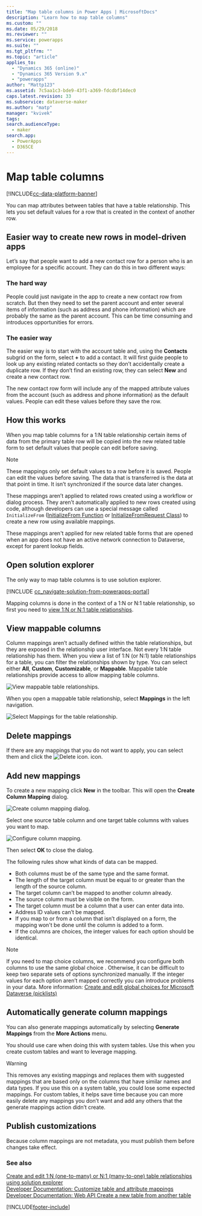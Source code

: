 ```yaml
---
title: "Map table columns in Power Apps | MicrosoftDocs"
description: "Learn how to map table columns"
ms.custom: ""
ms.date: 05/29/2018
ms.reviewer: ""
ms.service: powerapps
ms.suite: ""
ms.tgt_pltfrm: ""
ms.topic: "article"
applies_to: 
  - "Dynamics 365 (online)"
  - "Dynamics 365 Version 9.x"
  - "powerapps"
author: "Mattp123"
ms.assetid: 7c5aa1c3-bde9-43f1-a369-fdcdbf14dec0
caps.latest.revision: 33
ms.subservice: dataverse-maker
ms.author: "matp"
manager: "kvivek"
tags: 
search.audienceType: 
  - maker
search.app: 
  - PowerApps
  - D365CE
---
```

# Map table columns
 
[!INCLUDE[cc-data-platform-banner](../../includes/cc-data-platform-banner.md)]

You can map attributes between tables that have a table relationship. This lets you set default values for a row that is created in the context of another row. 

## Easier way to create new rows in model-driven apps

Let’s say that people want to add a new contact row for a person who is an employee for a specific account. They can do this in two different ways:  
  
### The hard way

People could just navigate in the app to create a new contact row from scratch. But then they need to set the parent account and enter several items of information (such as address and phone information) which are probably the same as the parent account. This can be time consuming and introduces opportunities for errors.  
  
### The easier way

The easier way is to start with the account table and, using the **Contacts** subgrid on the form, select **+** to add a contact. It will first guide people to look up any existing related contacts so they don’t accidentally create a duplicate row. If they don’t find an existing row, they can select **New** and create a new contact row. 

The new contact row form will include any of the mapped attribute values from the account (such as address and phone information) as the default values. People can edit these values before they save the row.

## How this works

When you map table columns for a 1:N table relationship certain items of data from the primary table row will be copied into the new related table form to set default values that people can edit before saving.
 
  
> [!NOTE]
> These mappings only set default values to a row before it is saved. People can edit the values before saving. The data that is transferred is the data at that point in time. It isn’t synchronized if the source data later changes.
>   
> These mappings aren’t applied to related rows created using a workflow or dialog process. They aren’t automatically applied to new rows created using code, although developers can use a special message called `InitializeFrom` ([InitializeFrom Function](/dynamics365/customer-engagement/web-api/initializefrom?view=dynamics-ce-odata-9) or [InitializeFromRequest Class](/dotnet/api/microsoft.crm.sdk.messages.initializefromrequest?view=dynamics-general-ce-9)) to create a new row using available mappings. 
> 
> These mappings aren't applied for new related table forms that are opened when an app does not have an active network connection to Dataverse, except for parent lookup fields. 

## Open solution explorer

The only way to map table columns is to use solution explorer.

[!INCLUDE [cc_navigate-solution-from-powerapps-portal](../../includes/cc_navigate-solution-from-powerapps-portal.md)]
  
Mapping columns is done in the context of a 1:N or N:1 table relationship, so first you need to [view 1:N or N:1 table relationships](create-edit-1n-relationships-solution-explorer.md#view-table-relationships).

## View mappable columns

Column mappings aren’t actually defined within the table relationships, but they are exposed in the relationship user interface. Not every 1:N table relationship has them. When you view a list of 1:N (or N:1) table relationships for a table, you can filter the relationships shown by type. You can select either **All**, **Custom**, **Customizable**, or **Mappable**. Mappable table relationships provide access to allow mapping table columns. 

![View mappable table relationships.](media/mappable-entity-relationships.png) 

When you open a mappable table relationship, select **Mappings** in the left navigation.

![Select Mappings for the table relationship.](media/map-entity-fields-ui-solution-explorer.png)

## Delete mappings

If there are any mappings that you do not want to apply, you can select them and click the ![Delete icon.](media/delete.gif) icon.

## Add new mappings

To create a new mapping click **New** in the toolbar. This will open the **Create Column Mapping** dialog.

![Create column mapping dialog.](media/create-field-mapping-dialog.png)

Select one source table column and one target table columns with values you want to map. 

![Configure column mapping.](media/configure-field-mapping.png)

Then select **OK** to close the dialog.

The following rules show what kinds of data can be mapped.  
  
- Both columns must be of the same type and the same format.  
- The length of the target column must be equal to or greater than the length of the source column.  
- The target column can’t be mapped to another column already.  
- The source column must be visible on the form.  
- The target column must be a column that a user can enter data into.  
- Address ID values can’t be mapped.
- If you map to or from a column that isn’t displayed on a form, the mapping won't be done until the column is added to a form.
- If the columns are choices, the integer values for each option should be identical.  
  
> [!NOTE]
>  If you need to map choice  columns, we recommend you configure both columns to use the same global choice . Otherwise, it can be difficult to keep two separate sets of options synchronized manually. If the integer values for each option aren’t mapped correctly you can introduce problems in your data. More information: [Create and edit global choices for Microsoft Dataverse (picklists)](create-edit-global-option-sets.md)  
  
## Automatically generate column mappings  

You can also generate mappings automatically by selecting **Generate Mappings** from the **More Actions** menu.

You should use care when doing this with system tables. Use this when you create custom tables and want to leverage mapping. 

> [!WARNING]
> This removes any existing mappings and replaces them with suggested mappings that are based only on the columns that have similar names and data types. If you use this on a system table, you could lose some expected mappings. For custom tables, it helps save time because you can more easily delete any mappings you don’t want and add any others that the generate mappings action didn’t create.  


## Publish customizations 

Because column mappings are not metadata, you must publish them before changes take effect. 
<!-- TODO Need a general topic about publishing to link to in situations like this -->

### See also
[Create and edit 1:N (one-to-many) or N:1 (many-to-one) table relationships using solution explorer](create-edit-1n-relationships-solution-explorer.md)<br />
[Developer Documentation: Customize table and attribute mappings](/dynamics365/customer-engagement/developer/customize-entity-attribute-mappings)<br />
[Developer Documentation: Web API Create a new table from another table](/dynamics365/customer-engagement/developer/webapi/create-entity-web-api#create-a-new-table-from-another-table)


[!INCLUDE[footer-include](../../includes/footer-banner.md)]
